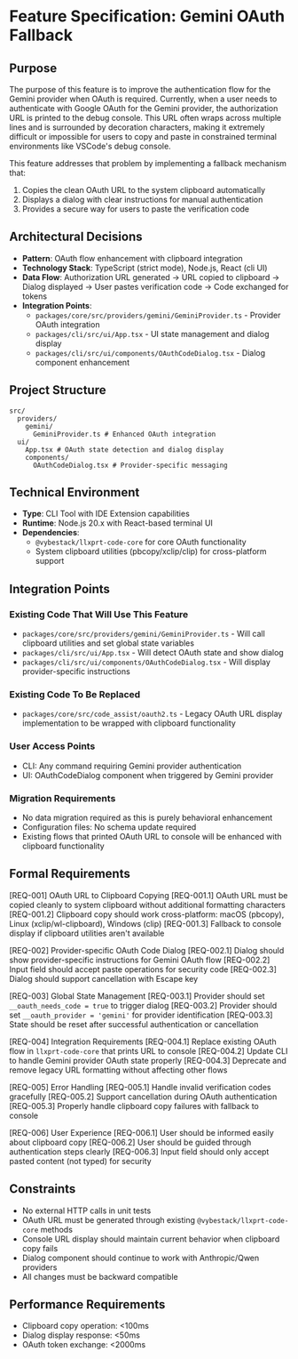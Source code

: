# Feature Specification: Gemini OAuth Fallback

## Purpose

The purpose of this feature is to improve the authentication flow for the Gemini provider when OAuth is required. Currently, when a user needs to authenticate with Google OAuth for the Gemini provider, the authorization URL is printed to the debug console. This URL often wraps across multiple lines and is surrounded by decoration characters, making it extremely difficult or impossible for users to copy and paste in constrained terminal environments like VSCode's debug console.

This feature addresses that problem by implementing a fallback mechanism that:
1. Copies the clean OAuth URL to the system clipboard automatically
2. Displays a dialog with clear instructions for manual authentication
3. Provides a secure way for users to paste the verification code

## Architectural Decisions

- **Pattern**: OAuth flow enhancement with clipboard integration
- **Technology Stack**: TypeScript (strict mode), Node.js, React (cli UI)
- **Data Flow**: Authorization URL generated → URL copied to clipboard → Dialog displayed → User pastes verification code → Code exchanged for tokens
- **Integration Points**: 
  - `packages/core/src/providers/gemini/GeminiProvider.ts` - Provider OAuth integration
  - `packages/cli/src/ui/App.tsx` - UI state management and dialog display
  - `packages/cli/src/ui/components/OAuthCodeDialog.tsx` - Dialog component enhancement

## Project Structure

```text
src/
  providers/
    gemini/
      GeminiProvider.ts # Enhanced OAuth integration
  ui/
    App.tsx # OAuth state detection and dialog display
    components/
      OAuthCodeDialog.tsx # Provider-specific messaging
```

## Technical Environment

- **Type**: CLI Tool with IDE Extension capabilities
- **Runtime**: Node.js 20.x with React-based terminal UI
- **Dependencies**: 
  - `@vybestack/llxprt-code-core` for core OAuth functionality
  - System clipboard utilities (pbcopy/xclip/clip) for cross-platform support

## Integration Points

### Existing Code That Will Use This Feature
- `packages/core/src/providers/gemini/GeminiProvider.ts` - Will call clipboard utilities and set global state variables
- `packages/cli/src/ui/App.tsx` - Will detect OAuth state and show dialog
- `packages/cli/src/ui/components/OAuthCodeDialog.tsx` - Will display provider-specific instructions

### Existing Code To Be Replaced
- `packages/core/src/code_assist/oauth2.ts` - Legacy OAuth URL display implementation to be wrapped with clipboard functionality

### User Access Points
- CLI: Any command requiring Gemini provider authentication
- UI: OAuthCodeDialog component when triggered by Gemini provider

### Migration Requirements
- No data migration required as this is purely behavioral enhancement
- Configuration files: No schema update required
- Existing flows that printed OAuth URL to console will be enhanced with clipboard functionality

## Formal Requirements

[REQ-001] OAuth URL to Clipboard Copying
  [REQ-001.1] OAuth URL must be copied cleanly to system clipboard without additional formatting characters
  [REQ-001.2] Clipboard copy should work cross-platform: macOS (pbcopy), Linux (xclip/wl-clipboard), Windows (clip)
  [REQ-001.3] Fallback to console display if clipboard utilities aren't available

[REQ-002] Provider-specific OAuth Code Dialog
  [REQ-002.1] Dialog should show provider-specific instructions for Gemini OAuth flow
  [REQ-002.2] Input field should accept paste operations for security code
  [REQ-002.3] Dialog should support cancellation with Escape key

[REQ-003] Global State Management
  [REQ-003.1] Provider should set `__oauth_needs_code = true` to trigger dialog
  [REQ-003.2] Provider should set `__oauth_provider = 'gemini'` for provider identification
  [REQ-003.3] State should be reset after successful authentication or cancellation

[REQ-004] Integration Requirements
  [REQ-004.1] Replace existing OAuth flow in `llxprt-code-core` that prints URL to console
  [REQ-004.2] Update CLI to handle Gemini provider OAuth state properly
  [REQ-004.3] Deprecate and remove legacy URL formatting without affecting other flows

[REQ-005] Error Handling
  [REQ-005.1] Handle invalid verification codes gracefully
  [REQ-005.2] Support cancellation during OAuth authentication
  [REQ-005.3] Properly handle clipboard copy failures with fallback to console

[REQ-006] User Experience
  [REQ-006.1] User should be informed easily about clipboard copy
  [REQ-006.2] User should be guided through authentication steps clearly
  [REQ-006.3] Input field should only accept pasted content (not typed) for security

## Constraints

- No external HTTP calls in unit tests
- OAuth URL must be generated through existing `@vybestack/llxprt-code-core` methods
- Console URL display should maintain current behavior when clipboard copy fails
- Dialog component should continue to work with Anthropic/Qwen providers
- All changes must be backward compatible

## Performance Requirements

- Clipboard copy operation: <100ms
- Dialog display response: <50ms
- OAuth token exchange: <2000ms